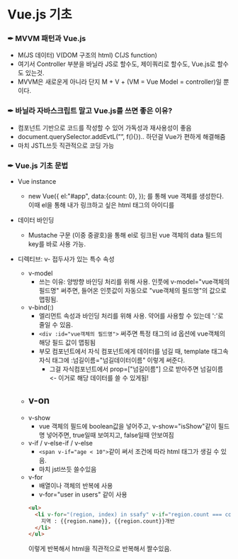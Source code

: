 # Vue.js 기초

### ✒︎ MVVM 패턴과 Vue.js

- M(JS 데이터) V(DOM 구조의 html) C(JS function)
- 여기서 Controller 부분을 바닐라 JS로 할수도, 제이쿼리로 할수도, Vue.js로 할수도 있는것.
- MVVM은 새로운게 아니라 단지 M + V + (VM = Vue Model = controller)일 뿐이다.

### ✒︎ 바닐라 자바스크립트 말고 Vue.js를 쓰면 좋은 이유?

- 컴포넌트 기반으로 코드를 작성할 수 있어 가독성과 재사용성이 좋음
- document.querySelector.addEvtL(””, f(){}).. 하던걸 Vue가 편하게 해결해줌
- 마치 JSTL쓰듯 직관적으로 코딩 가능

### ✒︎ Vue.js 기초 문법

- Vue instance

  - new Vue({ el:"#app", data:{count: 0}, }); 를 통해 vue 객체를 생성한다. 이때 el을 통해 내가 링크하고 싶은 html 태그의 아이디를

- 데이터 바인딩
  - Mustache 구문 (이중 중괄호)을 통해 el로 링크된 vue 객체의 data 필드의 key를 바로 사용 가능.
- 디렉티브: v- 접두사가 있는 특수 속성
  - v-model
    - 쓰는 이유: 양방향 바인딩 처리를 위해 사용. 인풋에 v-model="vue객체의 필드명" 써주면, 들어온 인풋값이 자동으로 "vue객체의 필드명"의 값으로 맵핑됨.
  - v-bind(:)
    - 엘리먼트 속성과 바인딩 처리를 위해 사용. 약어를 사용할 수 있는데 ':'로 줄일 수 있음.
    - `<div :id="vue객체의 필드명">` 써주면 특정 태그의 id 옵션에 vue객체의 해당 필드 값이 맵핑됨
    - 부모 컴포넌트에서 자식 컴포넌트에게 데이터를 넘길 때, template 태그속 자식 태그에 :넘길이름="넘길데이터이름" 이렇게 써준다.
      - 그걸 자식컴포넌트에서 prop=["넘길이름"] 으로 받아주면 넘길이름 <- 이거로 해당 데이터를 쓸 수 있게됨!
  - v-on
    -
  - v-show
    - vue 객체의 필드에 boolean값을 넣어주고, v-show="isShow"같이 필드명 넣어주면, true일때 보여지고, false일때 안보여짐
  - v-if / v-else-if / v-else
    - `<span v-if="age < 10">`같이 써서 조건에 따라 html 태그가 생길 수 있음.
    - 마치 jstl쓰듯 쓸수있음
  - v-for
    - 배열이나 객체의 반복에 사용
    - v-for="user in users" 같이 사용
    ```html
    <ul>
      <li v-for="(region, index) in ssafy" v-if="region.count === count">
        지역 : {{region.name}}, {{region.count}}개반
      </li>
    </ul>
    ```
    이렇게 반복해서 html을 직관적으로 반복해서 짤수있음.
